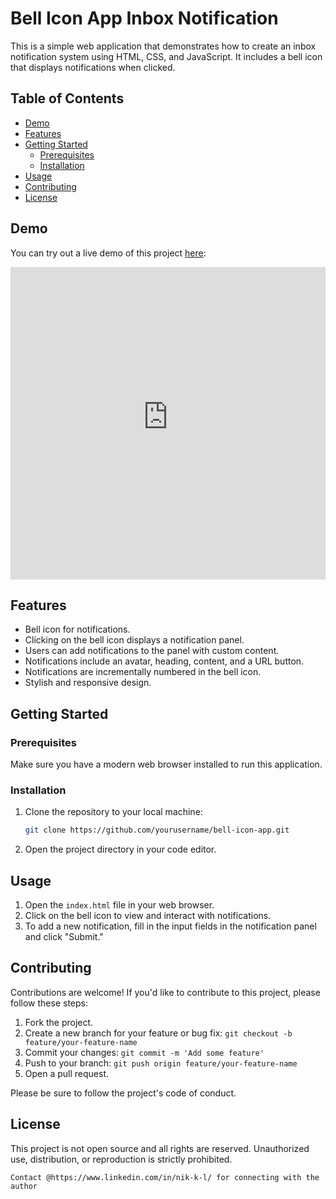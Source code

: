 # Bell Icon App Inbox Notification

This is a simple web application that demonstrates how to create an inbox notification system using HTML, CSS, and JavaScript. It includes a bell icon that displays notifications when clicked.

## Table of Contents

- [Demo](#demo)
- [Features](#features)
- [Getting Started](#getting-started)
  - [Prerequisites](#prerequisites)
  - [Installation](#installation)
- [Usage](#usage)
- [Contributing](#contributing)
- [License](#license)

## Demo

You can try out a live demo of this project [here](https://suprsend-notificationapi.github.io/AppInbox_DemoApp/):

<iframe src="https://suprsend-notificationapi.github.io/AppInbox_DemoApp/" title="Live Demo" width="100%" height="500" frameborder="0" scrolling="auto"></iframe>

## Features

- Bell icon for notifications.
- Clicking on the bell icon displays a notification panel.
- Users can add notifications to the panel with custom content.
- Notifications include an avatar, heading, content, and a URL button.
- Notifications are incrementally numbered in the bell icon.
- Stylish and responsive design.

## Getting Started

### Prerequisites

Make sure you have a modern web browser installed to run this application.

### Installation

1. Clone the repository to your local machine:

   ```bash
   git clone https://github.com/yourusername/bell-icon-app.git
   ```

2. Open the project directory in your code editor.

## Usage

1. Open the `index.html` file in your web browser.
2. Click on the bell icon to view and interact with notifications.
3. To add a new notification, fill in the input fields in the notification panel and click "Submit."

## Contributing

Contributions are welcome! If you'd like to contribute to this project, please follow these steps:

1. Fork the project.
2. Create a new branch for your feature or bug fix: `git checkout -b feature/your-feature-name`
3. Commit your changes: `git commit -m 'Add some feature'`
4. Push to your branch: `git push origin feature/your-feature-name`
5. Open a pull request.

Please be sure to follow the project's code of conduct.

## License

This project is not open source and all rights are reserved. Unauthorized use, distribution, or reproduction is strictly prohibited.

```
Contact @https://www.linkedin.com/in/nik-k-l/ for connecting with the author

